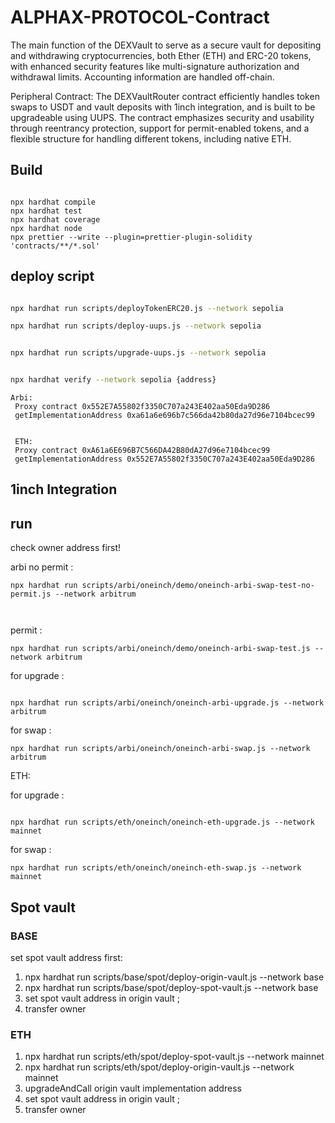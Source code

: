 # ALPHAX-PROTOCOL-Contract

The main function of the DEXVault to serve as a secure vault for depositing and withdrawing cryptocurrencies, both Ether (ETH) and ERC-20 tokens, with enhanced security features like multi-signature authorization and withdrawal limits. Accounting information are handled off-chain.

Peripheral Contract: The DEXVaultRouter contract efficiently handles token swaps to USDT and vault deposits with 1inch integration, and is built to be upgradeable using UUPS. The contract emphasizes security and usability through reentrancy protection, support for permit-enabled tokens, and a flexible structure for handling different tokens, including native ETH.

## Build

```shell

npx hardhat compile
npx hardhat test
npx hardhat coverage
npx hardhat node
npx prettier --write --plugin=prettier-plugin-solidity 'contracts/**/*.sol'

```

## deploy script

```sh

npx hardhat run scripts/deployTokenERC20.js --network sepolia

npx hardhat run scripts/deploy-uups.js --network sepolia


npx hardhat run scripts/upgrade-uups.js --network sepolia


npx hardhat verify --network sepolia {address}

```

```
Arbi:
 Proxy contract 0x552E7A55802f3350C707a243E402aa50Eda9D286
 getImplementationAddress 0xa61a6e696b7c566da42b80da27d96e7104bcec99


 ETH:
 Proxy contract 0xA61a6E696B7C566DA42B80dA27d96e7104bcec99
 getImplementationAddress 0x552E7A55802f3350C707a243E402aa50Eda9D286
```

## 1inch Integration

## run

check owner address first!

arbi
no permit :

```
npx hardhat run scripts/arbi/oneinch/demo/oneinch-arbi-swap-test-no-permit.js --network arbitrum



```

permit :

```
npx hardhat run scripts/arbi/oneinch/demo/oneinch-arbi-swap-test.js --network arbitrum
```

for upgrade :

```

npx hardhat run scripts/arbi/oneinch/oneinch-arbi-upgrade.js --network arbitrum

```

for swap :

```
npx hardhat run scripts/arbi/oneinch/oneinch-arbi-swap.js --network arbitrum

```

ETH:

for upgrade :

```

npx hardhat run scripts/eth/oneinch/oneinch-eth-upgrade.js --network mainnet

```

for swap :

```
npx hardhat run scripts/eth/oneinch/oneinch-eth-swap.js --network mainnet

```

## Spot vault

### BASE
set spot vault address first:
1. npx hardhat run scripts/base/spot/deploy-origin-vault.js --network base
2. npx hardhat run scripts/base/spot/deploy-spot-vault.js --network base
3. set spot vault address in origin vault ;
4. transfer owner

 ### ETH
 1. npx hardhat run scripts/eth/spot/deploy-spot-vault.js --network mainnet  
 2. npx hardhat run scripts/eth/spot/deploy-origin-vault.js --network mainnet 
 3. upgradeAndCall origin vault implementation address
 4. set spot vault address in origin vault ;
 5. transfer owner

